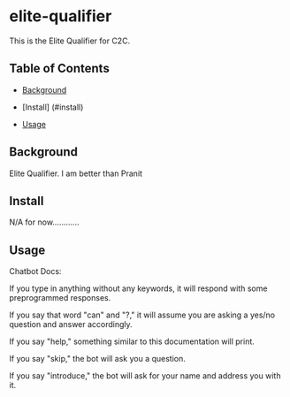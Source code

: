 # elite-qualifier

This is the Elite Qualifier for C2C.

## Table of Contents

- [Background](#background)

- [Install] (#install)

- [Usage](#usage)

## Background
Elite Qualifier. I am better than Pranit 

## Install
N/A for now............

## Usage
Chatbot Docs:

If you type in anything without any keywords, it will respond with some preprogrammed responses.

If you say that word "can" and "?," it will assume you are asking a yes/no question and answer accordingly.

If you say "help," something similar to this documentation will print.

If you say "skip," the bot will ask you a question.

If you say "introduce," the bot will ask for your name and address you with it.
